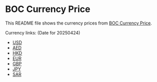 # BOC Currency Price

This README file shows the currency prices from [BOC Currency Price](https://www.boc.cn/sourcedb/whpj/).

Currency links: (Date for 20250424)

- [USD](https://bocurrencyprice.techina.science/BOC_CURRENCY_PRICE/USD/20250424.json)
- [AED](https://bocurrencyprice.techina.science/BOC_CURRENCY_PRICE/AED/20250424.json)
- [HKD](https://bocurrencyprice.techina.science/BOC_CURRENCY_PRICE/HKD/20250424.json)
- [EUR](https://bocurrencyprice.techina.science/BOC_CURRENCY_PRICE/EUR/20250424.json)
- [GBP](https://bocurrencyprice.techina.science/BOC_CURRENCY_PRICE/GBP/20250424.json)
- [JPY](https://bocurrencyprice.techina.science/BOC_CURRENCY_PRICE/JPY/20250424.json)
- [SAR](https://bocurrencyprice.techina.science/BOC_CURRENCY_PRICE/SAR/20250424.json)
